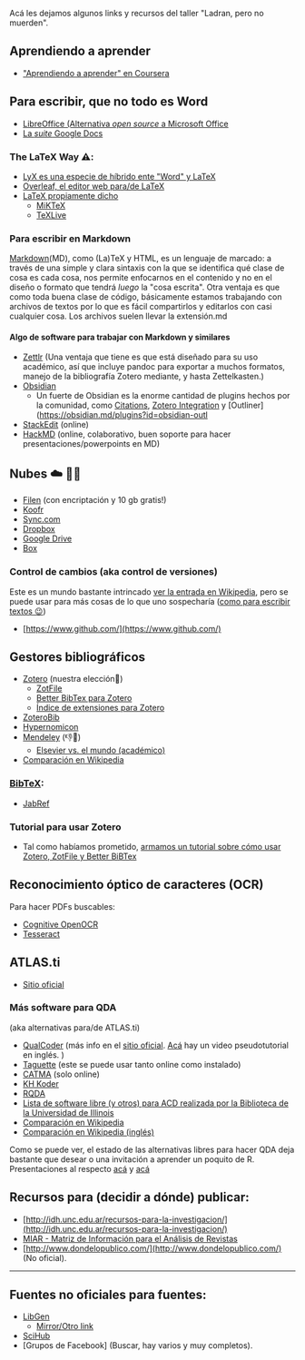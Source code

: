 Acá les dejamos algunos links y recursos del taller "Ladran, pero no muerden".

## Aprendiendo a aprender
+ ["Aprendiendo a aprender" en Coursera](https://es.coursera.org/learn/aprendiendo-a-aprender)

## Para escribir, que no todo es Word

+ [LibreOffice (Alternativa _open source_ a Microsoft Office](https://es.libreoffice.org)
+ [La _suite_ Google Docs](https://drive.google.com/)
### The LaTeX Way ⚠️:
+ [LyX es una especie de híbrido ente "Word" y LaTeX](https://www.lyx.org/)
+ [Overleaf, el editor web para/de LaTeX](https://www.overleaf.com/https://www.overleaf.com?r=61734808&rm=d&rs=b)
+ [LaTeX propiamente dicho](https://www.latex-project.org/)
    + [MiKTeX](https://miktex.org)
    + [TeXLive](https://www.tug.org/texlive/)

### Para escribir en Markdown

[Markdown](https://www.markdownguide.org)(MD), como (La)TeX y HTML, es un lenguaje de marcado: a través de una simple y clara sintaxis con la que se identifica qué clase de cosa es cada cosa, nos permite enfocarnos en el contenido y no en el diseño o formato que tendrá _luego_ la "cosa escrita". Otra ventaja es que como toda buena clase de código, básicamente estamos trabajando con archivos de textos por lo que es fácil compartirlos y editarlos con casi cualquier cosa. Los archivos suelen llevar la extensión.md

#### Algo de software para trabajar con Markdown y similares

+ [Zettlr](https://www.zettlr.com) (Una ventaja que tiene es que está diseñado para su uso académico, así que incluye pandoc para exportar a muchos formatos, manejo de la bibliografía Zotero mediante, y hasta Zettelkasten.)  
+ [Obsidian](https://obsidian.md)
    + Un fuerte de Obsidian es la enorme cantidad de plugins hechos por la comunidad, como [Citations](https://obsidian.md/plugins?id=obsidian-citation-plugin), [Zotero Integration](https://obsidian.md/plugins?id=obsidian-zotero-deskto) y [Outliner](https://obsidian.md/plugins?id=obsidian-outl
+ [StackEdit](https://stackedit.io/app#) (online)
+ [HackMD](https://hackmd.io) (online, colaborativo, buen soporte para hacer presentaciones/powerpoints en MD)

## Nubes ☁️ 💾💽
+ [Filen](https://filen.io/r/74db45c7e23e78448c5df313a9c0f0d3) (con encriptación y 10 gb gratis!)
+ [Koofr](https://k00.fr/5mw79nln)
+ [Sync.com](https://www.sync.com/?_sync_refer=2428104f0)
+ [Dropbox](https://www.dropbox.com/)
+ [Google Drive](https://drive.google.com/)
+ [Box](https://www.box.com/)

### Control de cambios (aka control de versiones)
Este es un mundo bastante intrincado [ver la entrada en Wikipedia](https://es.wikipedia.org/wiki/Control_de_versiones), pero se puede usar para más cosas de lo que uno sospecharía ([como para escribir textos 😉](https://www.gitkraken.com/gitkon/git-for-writers))

+ [https://www.github.com/](https://www.github.com/)
  
## Gestores bibliográficos
+ [Zotero](https://www.zotero.org/) (nuestra elección💪)
    + [ZotFile](http://zotfile.com/)
    + [Better BibTex para Zotero](https://retorque.re/zotero-better-bibtex/installation/)
    + [Índice de extensiones para Zotero](https://www.zotero.org/support/plugins)
+ [ZoteroBib](https://zbib.org/)
+ [Hypernomicon](http://hypernomicon.org/)
+ [Mendeley](https://www.mendeley.com/) (👎🍅)
    + [Elsevier vs. el mundo (académico)](https://medium.com/@erreJulian/el-mundo-acade%CC%81mico-vs-elsevier-f22f68e1e738)
+ [Comparación en Wikipedia](https://en.wikipedia.org/wiki/Comparison_of_reference_management_software)
### [BibTeX](https://es.wikipedia.org/wiki/BibTeX):
+ [JabRef](http://www.jabref.org/)
### Tutorial para usar Zotero
+ Tal como habíamos prometido, [armamos un tutorial sobre cómo usar Zotero, ZotFile y Better BiBTex](https://errejulian.github.io/tutorial-zotero/)

## Reconocimiento óptico de caracteres (OCR)
Para hacer PDFs buscables:
+ [Cognitive OpenOCR](https://cognitive-openocr-cuneiform.en.softonic.com/)
+ [Tesseract](https://github.com/tesseract-ocr/tesseract/wiki/Downloads)

## ATLAS.ti
+ [Sitio oficial](https://atlasti.com)

### Más software para QDA
(aka alternativas para/de ATLAS.ti)
+ [QualCoder](https://github.com/ccbogel/QualCoder/wiki)
(más info en el [sitio oficial](https://qualcoder.wordpress.com). [Acá](https://www.youtube.com/watch?v=9teZO-KVwqk) hay un video pseudotutorial en inglés. )
+ [Taguette](https://www.taguette.org) (este se puede usar tanto online como instalado)
+ [CATMA](https://catma.de) (solo online)
+ [KH Koder](https://khcoder.net/en/)
+ [RQDA](http://rqda.r-forge.r-project.org)
+ [Lista de software libre (y otros) para ACD realizada por la Biblioteca de la Universidad de Illinois](https://guides.library.illinois.edu/c.php?g=348074&p=2346107)
+ [Comparación en Wikipedia](https://es.wikipedia.org/wiki/Programa_para_el_análisis_cualitativo_asistido_por_computador)
+ [Comparación en Wikipedia (inglés)](https://en.wikipedia.org/wiki/Computer-assisted_qualitative_data_analysis_software)

Como se puede ver, el estado de las alternativas libres para hacer QDA deja bastante que desear o una invitación a aprender un poquito de R. Presentaciones al respecto [acá](https://www.youtube.com/watch?v=DwCunW19wcQ) y [acá](https://www.youtube.com/watch?v=OIB_xLlM8Fw)

## Recursos para (decidir a dónde) publicar:
+ [http://idh.unc.edu.ar/recursos-para-la-investigacion/](http://idh.unc.edu.ar/recursos-para-la-investigacion/)
+ [MIAR - Matriz de Información para el Análisis de Revistas](http://miar.ub.edu/)
+ [http://www.dondelopublico.com/](http://www.dondelopublico.com/) (No oficial).

---

## Fuentes no oficiales para fuentes:
+ [LibGen](http://gen.lib.rus.ec/)
    + [Mirror/Otro link](http://libgen.li)
+ [SciHub](https://sci-hub.ru/)
+ [Grupos de Facebook] (Buscar, hay varios y muy completos).
